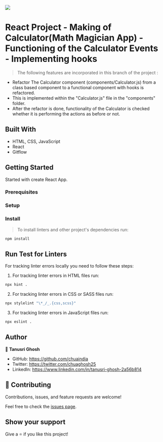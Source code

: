 ![](https://img.shields.io/badge/Microverse-blueviolet)

# React Project - Making of Calculator(Math Magician App) - Functioning of the Calculator Events - Implementing hooks


> The following features are incorporated in this branch of the project :

- Refactor The Calculator component (components/Calculator.js) from a class based component to a functional component with hooks is refactored.
- This is implemented within the "Calculator.js" file in the "components" folder.
- After the refactor is done, functionality of the Calculator is checked whether it is performing the actions as before or not.  

## Built With

- HTML, CSS, JavaScript
- React
- Gitflow



## Getting Started

Started with create React App.

### Prerequisites


### Setup


### Install
> To install linters and other project's dependencies run:
```bash
npm install
```
## Run Test for Linters

For tracking linter errors locally you need to follow these steps:

1. For tracking linter errors in HTML files run:
```bash 
npx hint .
```

2. For tracking linter errors in CSS or SASS files run:

```bash
npx stylelint "\*_/_.{css,scss}"
```

3. For tracking linter errors in JavaScript files run:

```bash
npx eslint .
```

## Author

👤 **Tanusri Ghosh**

- GitHub: https://github.com/chuaindia
- Twitter: https://twitter.com/chuaghosh25
- LinkedIn: https://www.linkedin.com/in/tanusri-ghosh-2a56b814

## 🤝 Contributing

Contributions, issues, and feature requests are welcome!

Feel free to check the [issues page](../../issues/).

## Show your support

Give a ⭐️ if you like this project!
